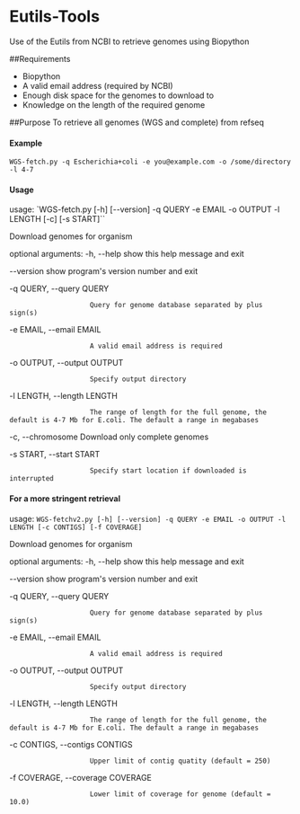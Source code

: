 # Eutils-Tools
Use of the Eutils from NCBI to retrieve genomes using Biopython

##Requirements
- Biopython
- A valid email address (required by NCBI)
- Enough disk space for the genomes to download to
- Knowledge on the length of the required genome


##Purpose
To retrieve all genomes (WGS and complete) from refseq

#### Example
`WGS-fetch.py -q Escherichia+coli -e you@example.com -o /some/directory -l 4-7`


#### Usage

usage: `WGS-fetch.py [-h] [--version] -q QUERY -e EMAIL -o OUTPUT -l LENGTH [-c] [-s START]``

Download genomes for organism

optional arguments:
  -h, --help            show this help message and exit
  
  --version             show program's version number and exit
  
  -q QUERY, --query QUERY
  
                        Query for genome database separated by plus sign(s)
                        
  -e EMAIL, --email EMAIL
  
                        A valid email address is required
                        
  -o OUTPUT, --output OUTPUT
  
                        Specify output directory
  -l LENGTH, --length LENGTH
  
                        The range of length for the full genome, the default is 4-7 Mb for E.coli. The default a range in megabases
                        
  -c, --chromosome      Download only complete genomes
  
  -s START, --start START
  
                        Specify start location if downloaded is interrupted


#### For a more stringent retrieval

usage: `WGS-fetchv2.py [-h] [--version] -q QUERY -e EMAIL -o OUTPUT -l LENGTH [-c CONTIGS] [-f COVERAGE]`

Download genomes for organism

optional arguments:
  -h, --help            show this help message and exit
  
  --version             show program's version number and exit
  
  -q QUERY, --query QUERY
  
                        Query for genome database separated by plus sign(s)
                        
  -e EMAIL, --email EMAIL
  
                        A valid email address is required
                        
  -o OUTPUT, --output OUTPUT
  
                        Specify output directory
                        
  -l LENGTH, --length LENGTH
  
                        The range of length for the full genome, the default is 4-7 Mb for E.coli. The default a range in megabases
  -c CONTIGS, --contigs CONTIGS
  
                        Upper limit of contig quatity (default = 250)
  -f COVERAGE, --coverage COVERAGE
  
                        Lower limit of coverage for genome (default = 10.0)

